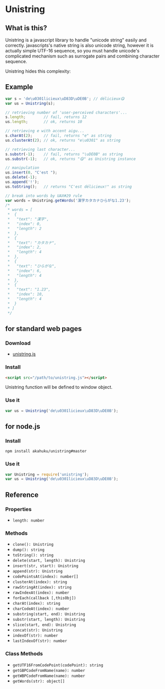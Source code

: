 Unistring
=========

## What is this?

Unistring is a javascript library to handle "unicode string" easily and
correctly.  javascripts's native string is also unicode string, however it is
actually simple UTF-16 sequence, so you must handle unicode's complicated
mechanism such as surrogate pairs and combining character sequence.

Unistring hides this complexity:

## Example

```javascript
var s = 'de\u0301licieux\uD83D\uDE0B'; // délicieux😋
var us = Unistring(s);

// retrieving number of 'user-perceived characters'...
s.length;        // fail, returns 12
us.length;       // ok, returns 10

// retrieving e with accent aigu...
s.charAt(2);     // fail, returns "e" as string
us.clusterAt(2); // ok, returns "e\u0301" as string

// retrieving last character...
s.substr(-1);    // fail, returns "\uDE0B" as string
us.substr(-1);   // ok, returns "😋" as Unistring instance

// manipulation
us.insert(0, "C'est ");
us.delete(-1);
us.append('!');
us.toString();   // returns "C'est délicieux!" as string

// break into words by UAX#29 rule
var words = Unistring.getWords('漢字カタカナひらがな1.23');
/*
 * words = [
 *  {
 *   "text": "漢字",
 *   "index": 0,
 *   "length": 2
 *  },
 *  {
 *   "text": "カタカナ",
 *   "index": 2,
 *   "length": 4
 *  },
 *  {
 *   "text": "ひらがな",
 *   "index": 6,
 *   "length": 4
 *  },
 *  {
 *   "text": "1.23",
 *   "index": 10,
 *   "length": 4
 *  }
 * ]
 */
```

## for standard web pages

### Download

* [unistring.js](https://raw.githubusercontent.com/akahuku/unistring/master/unistring.js)

### Install

```html
<script src="/path/to/unistring.js"></script>
```

Unistring function will be defined to window object.

### Use it

```javascript
var us = Unistring('de\u0301licieux\uD83D\uDE0B');
```



## for node.js

### Install

`npm install akahuku/unistring#master`

### Use it

```javascript
var Unistring = require('unistring');
var us = Unistring('de\u0301licieux\uD83D\uDE0B');
```



## Reference

### Properties

* `length: number`

### Methods

* `clone(): Unistring`
* `dump(): string`
* `toString(): string`
* `delete(start, length): Unistring`
* `insert(str, start): Unistring`
* `append(str): Unistring`
* `codePointsAt(index): number[]`
* `clusterAt(index): string`
* `rawStringAt(index): string`
* `rawIndexAt(index): number`
* `forEach(callback [,thisObj])`
* `charAt(index): string`
* `charCodeAt(index): number`
* `substring(start, end): Unistring`
* `substr(start, length): Unistring`
* `slice(start, end): Unistring`
* `concat(str): Unistring`
* `indexOf(str): number`
* `lastIndexOf(str): number`

### Class Methods

* `getUTF16FromCodePoint(codePoint): string`
* `getGBPCodeFromName(name): number`
* `getWBPCodeFromName(name): number`
* `getWords(str): object[]`
